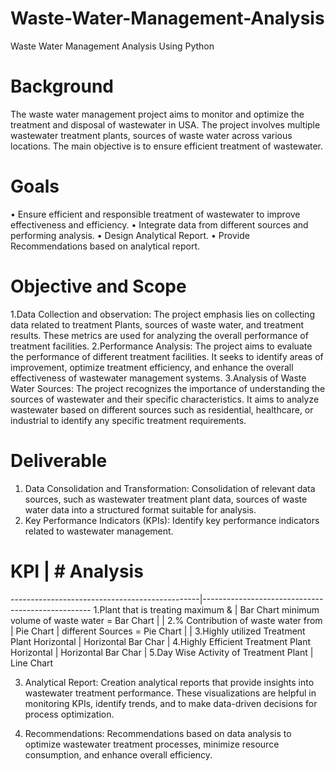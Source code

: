 # Waste-Water-Management-Analysis
Waste Water Management Analysis Using Python

# Background
The waste water management project aims to monitor and optimize the treatment and 
disposal of wastewater in USA. The project involves multiple wastewater treatment 
plants, sources of waste water across various locations. The main objective is to ensure 
efficient treatment of wastewater.

# Goals
• Ensure efficient and responsible treatment of wastewater to improve 
  effectiveness and efficiency.
• Integrate data from different sources and performing analysis.
• Design Analytical Report.
• Provide Recommendations based on analytical report.

# Objective and Scope
1.Data Collection and observation: The project emphasis lies on collecting data 
related to treatment Plants, sources of waste water, and treatment results. These metrics
are used for analyzing the overall performance of treatment facilities.
2.Performance Analysis: The project aims to evaluate the performance of different 
treatment facilities. It seeks to identify areas of improvement, optimize treatment 
efficiency, and enhance the overall effectiveness of wastewater management systems.
3.Analysis of Waste Water Sources: The project recognizes the importance of 
understanding the sources of wastewater and their specific characteristics. It aims to 
analyze wastewater based on different sources such as residential, healthcare, or 
industrial to identify any specific treatment requirements.

# Deliverable

1. Data Consolidation and Transformation: Consolidation of relevant data sources, 
such as wastewater treatment plant data, sources of waste water data into a structured 
format suitable for analysis.
2. Key Performance Indicators (KPIs): Identify key performance indicators related to 
wastewater management.

# KPI                                          | # Analysis 
-----------------------------------------------|--------------------------------------------------
1.Plant that is treating maximum &             | Bar Chart
minimum volume of waste water = Bar Chart      |
                                               |
2.% Contribution of waste water from           | Pie Chart                                           |
different Sources = Pie Chart                  |
                                               |
3.Highly utilized Treatment Plant Horizontal   | Horizontal Bar Char
                                               |
4.Highly Efficient Treatment Plant Horizontal  | Horizontal Bar Char
                                               |
5.Day Wise Activity of Treatment Plant         | Line Chart


3. Analytical Report: Creation analytical reports that provide insights into wastewater 
treatment performance. These visualizations are helpful in monitoring KPIs, identify 
trends, and to make data-driven decisions for process optimization.

4. Recommendations: Recommendations based on data analysis to optimize 
wastewater treatment processes, minimize resource consumption, and enhance overall 
efficiency.

